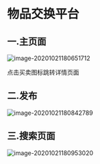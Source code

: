 # 物品交换平台

## 一.主页面

![image-20201021180651712](https://github.com/sangni3/-/blob/main/img/image-20201021180651712.png)

点击买卖图标跳转详情页面

## 二.发布

![image-20201021180842789](https://github.com/sangni3/-/blob/main/img/image-20201021180842789.png)

## 三.搜索页面

![image-20201021180953020](https://github.com/sangni3/-/blob/main/img//image-20201021180953020.png)
